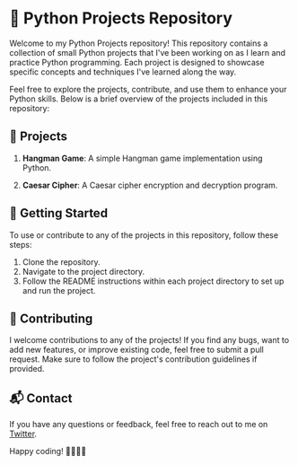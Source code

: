 # 🐍 Python Projects Repository

Welcome to my Python Projects repository! This repository contains a collection of small Python projects that I've been working on as I learn and practice Python programming. Each project is designed to showcase specific concepts and techniques I've learned along the way.

Feel free to explore the projects, contribute, and use them to enhance your Python skills. Below is a brief overview of the projects included in this repository:

## 📂 Projects

1. **Hangman Game**: A simple Hangman game implementation using Python.

2. **Caesar Cipher**: A Caesar cipher encryption and decryption program.

<!-- Add more project descriptions as you create new projects -->

## 🚀 Getting Started

To use or contribute to any of the projects in this repository, follow these steps:

1. Clone the repository.
2. Navigate to the project directory.
3. Follow the README instructions within each project directory to set up and run the project.

## 🤝 Contributing

I welcome contributions to any of the projects! If you find any bugs, want to add new features, or improve existing code, feel free to submit a pull request. Make sure to follow the project's contribution guidelines if provided.

## 📬 Contact

If you have any questions or feedback, feel free to reach out to me on [Twitter](https://twitter.com/AkashDev2310).

Happy coding! 👩‍💻👨‍💻
